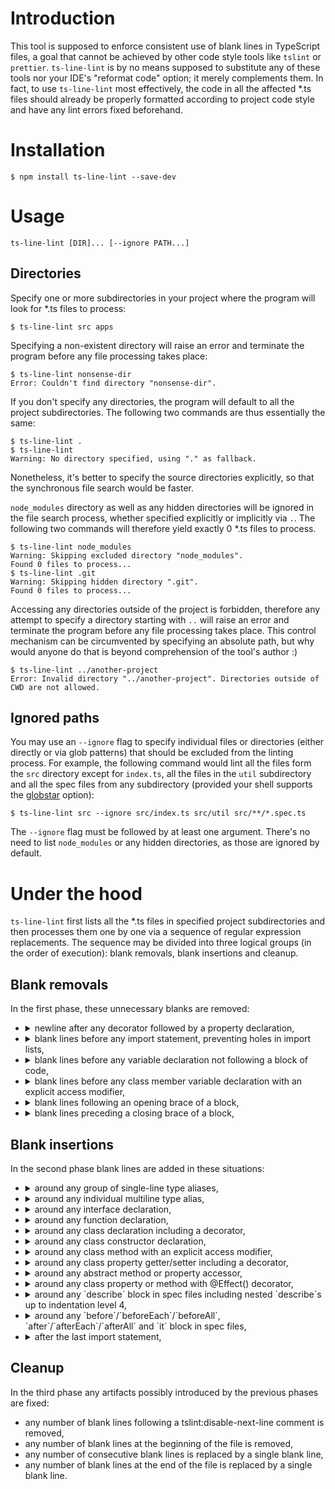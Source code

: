 # Introduction
This tool is supposed to enforce consistent use of blank lines in TypeScript files, a goal that cannot be achieved by other code style tools like `tslint` or `prettier`. `ts-line-lint` is by no means supposed to substitute any of these tools nor your IDE's "reformat code" option; it merely complements them. In fact, to use `ts-line-lint` most effectively, the code in all the affected \*.ts files should already be properly formatted according to project code style and have any lint errors fixed beforehand.

# Installation
```
$ npm install ts-line-lint --save-dev
```

# Usage
```
ts-line-lint [DIR]... [--ignore PATH...]
```

## Directories
Specify one or more subdirectories in your project where the program will look for \*.ts files to process:
```
$ ts-line-lint src apps
```

Specifying a non-existent directory will raise an error and terminate the program before any file processing takes place:
```
$ ts-line-lint nonsense-dir
Error: Couldn't find directory "nonsense-dir".
```

If you don't specify any directories, the program will default to all the project subdirectories. The following two commands are thus essentially the same:
```
$ ts-line-lint .
$ ts-line-lint
Warning: No directory specified, using "." as fallback.
```

Nonetheless, it's better to specify the source directories explicitly, so that the synchronous file search would be faster.

`node_modules` directory as well as any hidden directories will be ignored in the file search process, whether specified explicitly or implicitly via `.`. The following two commands will therefore yield exactly 0 \*.ts files to process.
```
$ ts-line-lint node_modules
Warning: Skipping excluded directory "node_modules".
Found 0 files to process...
$ ts-line-lint .git
Warning: Skipping hidden directory ".git".
Found 0 files to process...
```

Accessing any directories outside of the project is forbidden, therefore any attempt to specify a directory starting with `..` will raise an error and terminate the program before any file processing takes place. This control mechanism can be circumvented by specifying an absolute path, but why would anyone do that is beyond comprehension of the tool's author :)
```
$ ts-line-lint ../another-project
Error: Invalid directory "../another-project". Directories outside of CWD are not allowed.
```

## Ignored paths
You may use an `--ignore` flag to specify individual files or directories (either directly or via glob patterns) that should be excluded from the linting process. For example, the following command would lint all the files form the `src` directory except for `index.ts`, all the files in the `util` subdirectory and all the spec files from any subdirectory (provided your shell supports the [globstar](https://stackoverflow.com/a/28199633) option):
```
$ ts-line-lint src --ignore src/index.ts src/util src/**/*.spec.ts
```

The `--ignore` flag must be followed by at least one argument. There's no need to list `node_modules` or any hidden directories, as those are ignored by default.

# Under the hood
`ts-line-lint` first lists all the \*.ts files in specified project subdirectories and then processes them one by one via a sequence of regular expression replacements. The sequence may be divided into three logical groups (in the order of execution): blank removals, blank insertions and cleanup.

## Blank removals
In the first phase, these unnecessary blanks are removed:
* <details><summary style="cursor: pointer">newline after any decorator followed by a property declaration,</summary>

  ```javascript
  @Input()
  public foo!: Foo;
  ```
  becomes
  ```javascript
  @Input() public foo!: Foo;
  ```
  </details>
* <details><summary style="cursor: pointer">blank lines before any import statement, preventing holes in import lists,</summary>

  ```javascript
  import {Foo} from "./foo";

  import {
      FirstLongThingFromBar,
      SecondLongThingFromBar
  } from '../bar';
  ```
  becomes
  ```javascript
  import {Foo} from "./foo";
  import {
      FirstLongThingFromBar,
      SecondLongThingFromBar
  } from '../bar';
  ```
  </details>
* <details><summary style="cursor: pointer">blank lines before any variable declaration not following a block of code,</summary>

  ```javascript
  if (condition) {
      // following const stays separated
  }

  const bar = 'bar';

  describe('following const comes closer', () => {

      const foo = 'foo';
  ```
  becomes
  ```javascript
  if (condition) {
      // following const stays separated
  }

  const bar = 'bar';

  describe('following const comes closer', () => {
      const foo = 'foo';
  ```
  </details>
* <details><summary style="cursor: pointer">blank lines before any class member variable declaration with an explicit access modifier,</summary>

  ```javascript
  class Foo {

      private bar = 'foo';
  ```
  becomes
  ```javascript
  class Foo {
      private bar = 'foo';
  ```
  </details>
* <details><summary style="cursor: pointer">blank lines following an opening brace of a block,</summary>

  ```javascript
  constructor(private foo: Foo) {

  }
  ```
  becomes
  ```javascript
  constructor(private foo: Foo) {
  }
  ```
  </details>
* <details><summary style="cursor: pointer">blank lines preceding a closing brace of a block,</summary>

  ```javascript
      return foo;

  }
  ```
  becomes
  ```javascript
      return foo;
  }
  ```
  </details>

## Blank insertions
In the second phase blank lines are added in these situations:
* <details><summary style="cursor: pointer">around any group of single-line type aliases,</summary>

  ```javascript
  export type AliasedType = nativeType;
  let aliased: AliasedType;
  ```
  becomes
  ```javascript
  export type AliasedType = nativeType;

  let aliased: AliasedType;
  ```
  </details>
* <details><summary style="cursor: pointer">around any individual multiline type alias,</summary>

  ```javascript
  // preceding non-blank line
  export type UnionType =
      SomeType |
      AnotherType;
  // following non-blank line
  ```
  becomes
  ```javascript
  // preceding non-blank line

  export type UnionType =
      SomeType |
      AnotherType;

  // following non-blank line
  ```
  </details>
* <details><summary style="cursor: pointer">around any interface declaration,</summary>

  ```javascript
  // preceding non-blank line
  export interface ExportedInterface {
      prop1: type;
      prop2: type;
  }
  // following non-blank line
  ```
  becomes
  ```javascript
  // preceding non-blank line

  export interface ExportedInterface {
      prop1: type;
      prop2: type;
  }

  // following non-blank line
  ```
  </details>
* <details><summary style="cursor: pointer">around any function declaration,</summary>

  ```javascript
  const foo = 'foo';
  function bar(): string {
      return foo.toUppercase();
  }
  bar();
  ```
  becomes
  ```javascript
  const foo = 'foo';

  function bar(): string {
      return foo.toUppercase();
  }

  bar();
  ```
  </details>
* <details><summary style="cursor: pointer">around any class declaration including a decorator,</summary>

  ```javascript
  // preceding non-blank line
  @Component({
    selector: "app-foo",
  })
  class FooComponent {
    // implementation
  }
  // following non-blank line
  ```
  becomes
  ```javascript
  // preceding non-blank line

  @Component({
    selector: "app-foo",
  })
  class FooComponent {
    // implementation
  }

  // following non-blank line
  ```
  </details>
* <details><summary style="cursor: pointer">around any class constructor declaration,</summary>

  ```javascript
  class Foo {
      constructor(private bar: type) {
      }
  }
  ```
  becomes
  ```javascript
  class Foo {

      constructor(private bar: type) {
      }

  }
  ```
  </details>
* <details><summary style="cursor: pointer">around any class method with an explicit access modifier,</summary>

  ```javascript
  class Foo {
      private bar = 'bar';
      public getBar(): string {
          return this.bar;
      }
  }
  ```
  becomes
  ```javascript
  class Foo {
      private bar = 'bar';

      public getBar(): string {
          return this.bar;
      }

  }
  ```
  </details>
* <details><summary style="cursor: pointer">around any class property getter/setter including a decorator,</summary>

  ```javascript
  class Foo {
    @Input()
    set baz(param: type) {
      this _baz = param;
    }
  }
  ```
  becomes
  ```javascript
  class Foo {

    @Input()
    set baz(param: type) {
      this _baz = param;
    }

  }
  ```
  </details>
* <details><summary style="cursor: pointer">around any abstract method or property accessor,</summary>

  ```javascript
  abstract class Foo {
    abstract set bar(v: number);
    protected abstract getBaz();
  }
  ```
  becomes
  ```javascript
  abstract class Foo {

    abstract set bar(v: number);

    protected abstract getBaz();

  }
  ```
  </details>
* <details><summary style="cursor: pointer">around any class property or method with @Effect() decorator,</summary>

  ```javascript
  class Foo {
      @Effect()
      public barAction$ = this.actions$.pipe(
          // code
      );
  }
  ```
  becomes
  ```javascript
  class Foo {

      @Effect()
      public barAction$ = this.actions$.pipe(
          // code
      );

  }
  ```
  </details>
* <details><summary style="cursor: pointer">around any `describe` block in spec files including nested `describe`s up to indentation level 4,</summary>

  ```javascript
  // preceding non-blank line
  describe("top-level test suite", () => {
      describe("first level nested test suite", () => {
          // something else
      });
  });
  // following non-blank line
  ```
  becomes
  ```javascript
  // preceding non-blank line

  describe("top-level test suite", () => {

      describe("first level nested test suite", () => {
          // something else
      });

  });

  // following non-blank line
  ```
  </details>
* <details><summary style="cursor: pointer">around any `before`/`beforeEach`/`beforeAll`, `after`/`afterEach`/`afterAll` and `it` block in spec files,</summary>

  ```javascript
  describe("test suite", () => {
      beforeEach(() => {
          // code
      });
      it("asynchronous test case", async () => {
          // await expect...
      });
  });
  ```
  becomes
  ```javascript
  describe("test suite", () => {

      beforeEach(() => {
          // code
      });

      it("asynchronous test case", async () => {
          // await expect...
      });

  });
  ```
  </details>
* <details><summary style="cursor: pointer">after the last import statement,</summary>

  ```javascript
  import {Abc} from "abc";
  const foo = 'Foo';
  ```
  becomes
  ```javascript
  import {Abc} from "abc";

  const foo = 'Foo';
  ```
  </details>

## Cleanup
In the third phase any artifacts possibly introduced by the previous phases are fixed:
* any number of blank lines following a tslint:disable-next-line comment is removed,
* any number of blank lines at the beginning of the file is removed,
* any number of consecutive blank lines is replaced by a single blank line,
* any number of blank lines at the end of the file is replaced by a single blank line.
